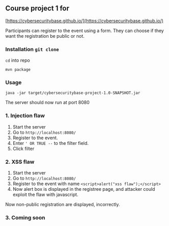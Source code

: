 ## Course project 1 for
[https://cybersecuritybase.github.io/](https://cybersecuritybase.github.io/)

Participants can register to the event using a form. They can choose if they
want the registration be public or not.

### Installation `git clone`

`cd` into repo

`mvn package`

### Usage

`java -jar target/cybersecuritybase-project-1.0-SNAPSHOT.jar`

The server should now run at port 8080

### 1. Injection flaw
1. Start the server
2. Go to `http://localhost:8080/`
3. Register to the event.
4. Enter `' OR TRUE --` to the filter field.
5. Click filter

### 2. XSS flaw
1. Start the server
2. Go to `http://localhost:8080/`
3. Register to the event with name `<script>alert("xss flaw");</script>`
4. Now alert box is displayed in the registree page, and attacker could exploit
   the flaw with javascript.

Now non-public registration are displayed, incorrectly.

### 3. Coming soon
